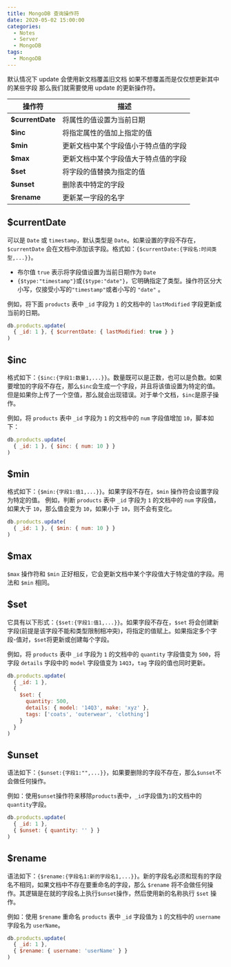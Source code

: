 ```yaml
---
title: MongoDB 查询操作符
date: 2020-05-02 15:00:00
categories:
  - Notes
  - Server
  - MongoDB
tags: 
  - MongoDB
---
```


默认情况下 update 会使用新文档覆盖旧文档 如果不想覆盖而是仅仅想更新其中的某些字段 那么我们就需要使用 update 的更新操作符。

<!-- more -->

| 操作符           | 描述                                 |
| ---------------- | ------------------------------------ |
| **$currentDate** | 将属性的值设置为当前日期             |
| **$inc**         | 将指定属性的值加上指定的值           |
| **$min**         | 更新文档中某个字段值小于特点值的字段 |
| **$max**         | 更新文档中某个字段值大于特点值的字段 |
| **$set**         | 将字段的值替换为指定的值             |
| **$unset**       | 删除表中特定的字段                   |
| **$rename**      | 更新某一字段的名字                   |

## $currentDate

可以是 `Date` 或 `timestamp`，默认类型是 `Date`。如果设置的字段不存在，`$currentDate` 会在文档中添加该字段。格式如：`{$currentDate:{字段名:时间类型,...}}`。

- 布尔值 `true` 表示将字段值设置为当前日期作为 `Date`
- `{$type:"timestamp"}`或`{$type:"date"}`，它明确指定了类型。操作符区分大小写，仅接受小写的`"timestamp"`或者小写的 `"date"` 。

例如，将下面 `products` 表中 `_id` 字段为 `1` 的文档中的 `lastModified` 字段更新成当前的日期。

~~~js
db.products.update(
  { _id: 1 }, { $currentDate: { lastModified: true } }
)
~~~

## $inc

格式如下：`{$inc:{字段1:数量1,...}}`。数量既可以是正数，也可以是负数。如果要增加的字段不存在，那么`$inc`会生成一个字段，并且将该值设置为特定的值。但是如果你上传了一个空值，那么就会出现错误。对于单个文档，`$inc`是原子操作。

例如，将 `products` 表中 `_id` 字段为 `1` 的文档中的 `num` 字段值增加 `10`，脚本如下：

~~~js
db.products.update(
  { _id: 1 }, { $inc: { num: 10 } }
)
~~~

## $min

格式如下：`{$min:{字段1:值1,...}}`。如果字段不存在，`$min` 操作符会设置字段为特定的值。
例如，判断 `products` 表中 `_id` 字段为 `1` 的文档中的 `num` 字段值，如果大于 `10`，那么值会变为 `10`，如果小于 `10`，则不会有变化。

~~~js
db.products.update(
  { _id: 1 }, { $min: { num: 10 } }
)
~~~

## $max

`$max` 操作符和 `$min` 正好相反，它会更新文档中某个字段值大于特定值的字段。用法和 `$min` 相同。


## $set

它具有以下形式：`{$set:{字段1:值1,...}}`。如果字段不存在，`$set` 将会创建新字段(前提是该字段不能和类型限制相冲突)，将指定的值赋上。如果指定多个字段-值对，`$set`将更新或创建每个字段。

例如，将 `products` 表中 `_id` 字段为 `1` 的文档中的 `quantity` 字段值变为 `500`，将字段 `details` 字段中的 `model` 字段值变为 `14Q3`，`tag` 字段的值也同时更新。

~~~js
db.products.update(
  { _id: 1 },
  {
    $set: {
      quantity: 500,
      details: { model: '14Q3', make: 'xyz' },
      tags: ['coats', 'outerwear', 'clothing']
    }
  }
)
~~~

## $unset

语法如下：`{$unset:{字段1:"",...}}`，如果要删除的字段不存在，那么`$unset`不会做任何操作。

例如：使用`$unset`操作符来移除`products`表中，`_id`字段值为`1`的文档中的`quantity`字段。

~~~js
db.products.update(
  { _id: 1 },
  { $unset: { quantity: '' } }
)
~~~

## $rename

语法如下：`{$rename:{字段名1:新的字段名1,...}}`。新的字段名必须和现有的字段名不相同，如果文档中不存在要重命名的字段，那么 `$rename` 将不会做任何操作。其逻辑是在就的字段名上执行`$unset`操作，然后使用新的名称执行 `$set` 操作。

例如：使用 `$rename` 重命名 `products` 表中 `_id` 字段值为 `1` 的文档中的 `username` 字段名为 `userName`。

~~~js
db.products.update(
  { _id: 1 },
  { $rename: { username: 'userName' } }
)
~~~
